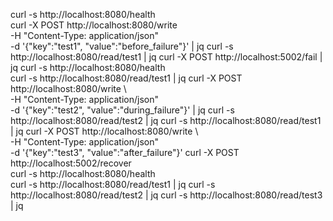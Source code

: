 curl -s http://localhost:8080/health                 
curl -X POST http://localhost:8080/write \
  -H "Content-Type: application/json" \
  -d '{"key":"test1", "value":"before_failure"}' | jq
curl -s http://localhost:8080/read/test1 | jq
curl -X POST http://localhost:5002/fail | jq
curl -s http://localhost:8080/health         
curl -s http://localhost:8080/read/test1 | jq
curl -X POST http://localhost:8080/write \   
  -H "Content-Type: application/json" \
  -d '{"key":"test2", "value":"during_failure"}' | jq
curl -s http://localhost:8080/read/test2 | jq
curl -s http://localhost:8080/read/test1 | jq
curl -X POST http://localhost:8080/write \   
  -H "Content-Type: application/json" \
  -d '{"key":"test3", "value":"after_failure"}' 
curl -X POST http://localhost:5002/recover   
curl -s http://localhost:8080/health        
curl -s http://localhost:8080/read/test1 | jq
curl -s http://localhost:8080/read/test2 | jq
curl -s http://localhost:8080/read/test3 | jq
